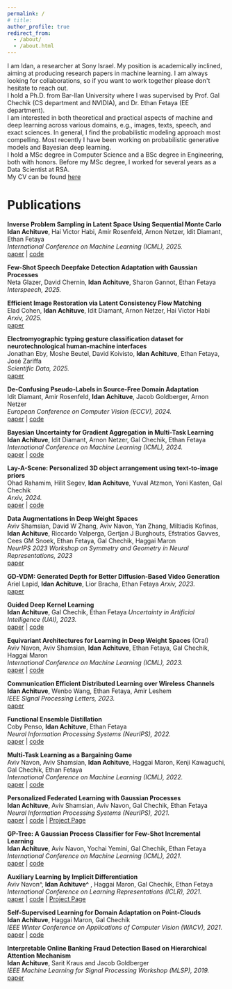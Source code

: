 ```yaml
---
permalink: /
# title: 
author_profile: true
redirect_from: 
  - /about/
  - /about.html
---
```

I am Idan, a researcher at Sony Israel. My position is academically inclined, aiming at producing research papers in machine learning. I am always looking for collaborations, so if you want to work together please don't hesitate to reach out.<br>
I hold a Ph.D. from Bar-Ilan University where I was supervised by Prof. Gal Chechik (CS department and NVIDIA), and Dr. Ethan Fetaya (EE department).<br>
I am interested in both theoretical and practical aspects of machine and deep learning across various domains, e.g., images, texts, speech, and exact sciences. In general, I find the probabilistic modeling approach most compelling. Most recently I have been working on probabilistic generative models and Bayesian deep learning.<br>
I hold a MSc degree in Computer Science and a BSc degree in Engineering, both with honors. Before my MSc degree, I worked for several years as a Data Scientist at RSA. <br>
My CV can be found [here](https://IdanAchituve.github.io/files/Idan_Achituve_Resume.pdf)


Publications
======

**Inverse Problem Sampling in Latent Space Using Sequential Monte Carlo**  
**Idan Achituve**, Hai Victor Habi, Amir Rosenfeld, Arnon Netzer, Idit Diamant, Ethan Fetaya  
*International Conference on Machine Learning (ICML), 2025.*  
[paper](https://arxiv.org/abs/2502.05908) | [code](https://github.com/ssi-research/LD-SMC)


**Few-Shot Speech Deepfake Detection Adaptation with Gaussian Processes**  
Neta Glazer, David Chernin, **Idan Achituve**, Sharon Gannot, Ethan Fetaya  
*Interspeech, 2025.*  


**Efficient Image Restoration via Latent Consistency Flow Matching**  
Elad Cohen, **Idan Achituve**, Idit Diamant, Arnon Netzer, Hai Victor Habi  
*Arxiv, 2025.*  
[paper](https://arxiv.org/abs/2502.03500)


**Electromyographic typing gesture classification dataset for neurotechnological human-machine interfaces**  
Jonathan Eby, Moshe Beutel, David Koivisto, **Idan Achituve**, Ethan Fetaya, José Zariffa  
*Scientific Data, 2025.*  
[paper](https://www.nature.com/articles/s41597-025-04763-w)


**De-Confusing Pseudo-Labels in Source-Free Domain Adaptation**  
Idit Diamant, Amir Rosenfeld, **Idan Achituve**, Jacob Goldberger, Arnon Netzer  
*European Conference on Computer Vision (ECCV), 2024.*  
[paper](https://arxiv.org/abs/2401.01650) | [code](https://github.com/ssi-research/DCPL_SFDA)


**Bayesian Uncertainty for Gradient Aggregation in Multi-Task Learning**  
**Idan Achituve**, Idit Diamant, Arnon Netzer, Gal Chechik, Ethan Fetaya  
*International Conference on Machine Learning (ICML), 2024.*  
[paper](https://arxiv.org/abs/2402.04005) | [code](https://github.com/ssi-research/BayesAgg_MTL)


**Lay-A-Scene: Personalized 3D object arrangement using text-to-image priors**  
Ohad Rahamim, Hilit Segev, **Idan Achituve**, Yuval Atzmon, Yoni Kasten, Gal Chechik  
*Arxiv, 2024.*  
[paper](https://arxiv.org/abs/2406.00687) | [code](https://lay-a-scene.github.io/)


**Data Augmentations in Deep Weight Spaces**  
Aviv Shamsian, David W Zhang, Aviv Navon, Yan Zhang, Miltiadis Kofinas, **Idan Achituve**, Riccardo Valperga, Gertjan J Burghouts, Efstratios Gavves, Cees GM Snoek, Ethan Fetaya, Gal Chechik, Haggai Maron  
*NeurIPS 2023 Workshop on Symmetry and Geometry in Neural Representations, 2023*  
[paper](https://arxiv.org/abs/2311.08851)


**GD-VDM: Generated Depth for Better Diffusion-Based Video Generation**  
Ariel Lapid, **Idan Achituve**, Lior Bracha, Ethan Fetaya
*Arxiv, 2023.*  
[paper](https://arxiv.org/abs/2306.11173)


**Guided Deep Kernel Learning**  
**Idan Achituve**, Gal Chechik, Ethan Fetaya 
*Uncertainty in Artificial Intelligence (UAI), 2023.*  
[paper](https://arxiv.org/abs/2302.09574) | [code](https://github.com/IdanAchituve/GDKL)


**Equivariant Architectures for Learning in Deep Weight Spaces** (Oral)  
Aviv Navon, Aviv Shamsian, **Idan Achituve**, Ethan Fetaya, Gal Chechik, Haggai Maron  
*International Conference on Machine Learning (ICML), 2023.*  
[paper](https://arxiv.org/abs/2301.12780) | [code](https://github.com/AvivNavon/DWSNets)


**Communication Efficient Distributed Learning over Wireless Channels**  
**Idan Achituve**, Wenbo Wang, Ethan Fetaya, Amir Leshem  
*IEEE Signal Processing Letters, 2023.*  
[paper](https://arxiv.org/abs/2209.01682)


**Functional Ensemble Distillation**  
Coby Penso, **Idan Achituve**, Ethan Fetaya  
*Neural Information Processing Systems (NeurIPS), 2022.*  
[paper](https://arxiv.org/abs/2206.02183) | [code](https://github.com/cobypenso/functional_ensemble_distillation)


**Multi-Task Learning as a Bargaining Game**  
Aviv Navon, Aviv Shamsian, **Idan Achituve**, Haggai Maron, Kenji Kawaguchi, Gal Chechik, Ethan Fetaya  
*International Conference on Machine Learning (ICML), 2022.*  
[paper](https://arxiv.org/abs/2202.01017) | [code](https://github.com/AvivNavon/nash-mtl)


**Personalized Federated Learning with Gaussian Processes**  
**Idan Achituve**, Aviv Shamsian, Aviv Navon, Gal Chechik, Ethan Fetaya  
*Neural Information Processing Systems (NeurIPS), 2021.*  
[paper](https://arxiv.org/abs/2106.15482) | [code](https://github.com/IdanAchituve/pFedGP) | [Project Page](https://idanachituve.github.io/projects/pFedGP/)


**GP-Tree: A Gaussian Process Classifier for Few-Shot Incremental Learning**  
**Idan Achituve**, Aviv Navon, Yochai Yemini, Gal Chechik, Ethan Fetaya  
*International Conference on Machine Learning (ICML), 2021.*  
[paper](https://arxiv.org/abs/2102.07868) | [code](https://github.com/IdanAchituve/GP-Tree)


**Auxiliary Learning by Implicit Differentiation**  
Aviv Navon^, **Idan Achituve^** , Haggai Maron, Gal Chechik, Ethan Fetaya  
*International Conference on Learning Representations (ICLR), 2021.*  
[paper](https://arxiv.org/abs/2007.02693) | [code](https://github.com/AvivNavon/AuxiLearn) | [Project Page](https://avivnavon.github.io/AuxiLearn/)


**Self-Supervised Learning for Domain Adaptation on Point-Clouds**  
**Idan Achituve**, Haggai Maron, Gal Chechik  
*IEEE Winter Conference on Applications of Computer Vision (WACV), 2021.*  
[paper](https://arxiv.org/abs/2003.12641) | [code](https://github.com/idanachituve/DefRec_and_PCM)


**Interpretable Online Banking Fraud Detection Based on Hierarchical Attention Mechanism**  
**Idan Achituve**, Sarit Kraus and Jacob Goldberger  
*IEEE Machine Learning for Signal Processing Workshop (MLSP), 2019.*  
[paper](https://IdanAchituve.github.io/files/Interpretable_Online_Banking_Fraud_Detection_Based_on_Hierarchical_Attention_Mechanism.pdf)
